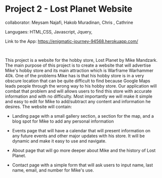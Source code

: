 # Project 2 - Lost Planet Website

collaborator: Meysam Najafi, Hakob Muradinan, Chris , Cathrine

Langugaes: HTML,CSS, Javascript, Jquery,


Link to the App: https://enigmatic-journey-94568.herokuapp.com/

<br>

This project is a website for the hobby store, Lost Planet by Mike Mandzark. The main purpose of this project is to create a website that will advertise Mike's hobby store and its main attraction which is Warframe Warhammer 40k. One of the problems Mike has is that his hobby store is in a very obscure location that can be quite difficult to find because Google Maps leads people through the wrong way to his hobby store. Our application will combat that problem and will allows users to find this store with accurate information and with no difficulty. Most importantly we will make it simple and easy to edit for Mike to add/subtract any content and information he desires.
The website will contain:

- Landing page with a small gallery section, a section for the map, and a blog spot for Mike to add     any personal information

- Events page that will have a calendar that will present information on any future events and other    major updates with his store. It will be dynamic and make it easy to use and navigate.

- About page that will go more deeper about Mike and the history of Lost Planet. 

- Contact page with a simple form that will ask users to input name, last name, email, and number       for Mike's use.
